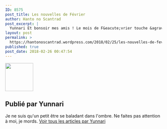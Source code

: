 ```yaml
---
ID: 8575
post_title: Les nouvelles de Février
author: Hanto no Scantrad
post_excerpt: |
  Yunnari Et bonsoir mes amis ! Le mois de F&eacute;vrier touche &agrave; sa fin, il est donc l'heure de faire un petit r&eacute;capitulatif du mois. Pour notre plus grand plaisir, nous avons eu la chance d'avoir de plus en plus de partenaires tous plus adorables les uns que les autres. Allez faire un tour chez...... <a href="https://hantonoscantrad.wordpress.com/2018/02/25/les-nouvelles-de-fevrier/#more-528">Lire la suite &rarr;</a>
layout: post
permalink: >
  https://hantonoscantrad.wordpress.com/2018/02/25/les-nouvelles-de-fevrier/
published: true
post_date: 2018-02-26 00:47:54
---
```

<div class="feedwordpress-gaffer-full-text"><div class="author-avatar">
			<img alt="" src="https://1.gravatar.com/avatar/a436a161d37c89c3073aa421eed2af65?s=90&amp;d=identicon&amp;r=G" class="avatar avatar-90" height="90" width="90">
</div>
<div class="author-heading">
			<h2 class="author-title">Publié par <span class="author-name">Yunnari</span>
</h2>
		</div>
<p class="author-bio">
			Je ne suis qu'un petit être se baladant dans l'ombre. Ne faites pas attention à moi, je mords.			<a class="author-link" href="https://hantonoscantrad.wordpress.com/author/yunnari/" rel="author">
				Voir tous les articles par Yunnari			</a>
		</p></div>